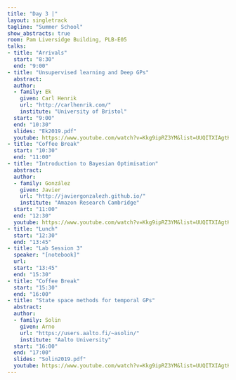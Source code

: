 ```yaml
---
title: "Day 3 |"
layout: singletrack
tagline: "Summer School"
show_abstracts: true
room: Pam Liversidge Building, PLB-E05
talks:
- title: "Arrivals"
  start: "8:30"
  end: "9:00"
- title: "Unsupervised learning and Deep GPs"
  abstract:
  author:
  - family: Ek
    given: Carl Henrik
    url: "http://carlhenrik.com/"
    institute: "University of Bristol"
  start: "9:00"
  end: "10:30"
  slides: "Ek2019.pdf"
  youtube: https://www.youtube.com/watch?v=Kkg9ipRZ3YM&list=UUQITXIAgtKlUdfBVhAmTRQA&index=13
- title: "Coffee Break"
  start: "10:30"
  end: "11:00"
- title: "Introduction to Bayesian Optimisation"
  abstract:
  author:
  - family: González
    given: Javier
    url: "http://javiergonzalezh.github.io/"
    institute: "Amazon Research Cambridge"
  start: "11:00"
  end: "12:30"
  youtube: https://www.youtube.com/watch?v=Kkg9ipRZ3YM&list=UUQITXIAgtKlUdfBVhAmTRQA&index=2
- title: "Lunch"
  start: "12:30"
  end: "13:45"
- title: "Lab Session 3"
  speaker: "[notebook]"
  url:
  start: "13:45"
  end: "15:30"
- title: "Coffee Break"
  start: "15:30"
  end: "16:00"
- title: "State space methods for temporal GPs"
  abstract:
  author:
  - family: Solin
    given: Arno
    url: "https://users.aalto.fi/~asolin/"
    institute: "Aalto University"
  start: "16:00"
  end: "17:00"
  slides: "Solin2019.pdf"
  youtube: https://www.youtube.com/watch?v=Kkg9ipRZ3YM&list=UUQITXIAgtKlUdfBVhAmTRQA&index=1
---
```

